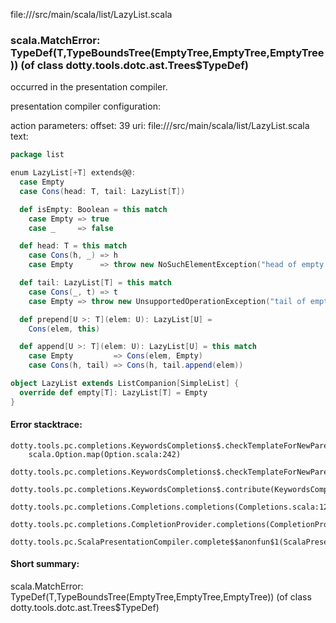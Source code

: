 file://<WORKSPACE>/src/main/scala/list/LazyList.scala
### scala.MatchError: TypeDef(T,TypeBoundsTree(EmptyTree,EmptyTree,EmptyTree)) (of class dotty.tools.dotc.ast.Trees$TypeDef)

occurred in the presentation compiler.

presentation compiler configuration:


action parameters:
offset: 39
uri: file://<WORKSPACE>/src/main/scala/list/LazyList.scala
text:
```scala
package list

enum LazyList[+T] extends@@:
  case Empty
  case Cons(head: T, tail: LazyList[T])

  def isEmpty: Boolean = this match
    case Empty => true
    case _     => false

  def head: T = this match
    case Cons(h, _) => h
    case Empty      => throw new NoSuchElementException("head of empty list")

  def tail: LazyList[T] = this match
    case Cons(_, t) => t
    case Empty => throw new UnsupportedOperationException("tail of empty list")

  def prepend[U >: T](elem: U): LazyList[U] =
    Cons(elem, this)

  def append[U >: T](elem: U): LazyList[U] = this match
    case Empty         => Cons(elem, Empty)
    case Cons(h, tail) => Cons(h, tail.append(elem))

object LazyList extends ListCompanion[SimpleList] {
  override def empty[T]: LazyList[T] = Empty
}

```



#### Error stacktrace:

```
dotty.tools.pc.completions.KeywordsCompletions$.checkTemplateForNewParents$$anonfun$2(KeywordsCompletions.scala:218)
	scala.Option.map(Option.scala:242)
	dotty.tools.pc.completions.KeywordsCompletions$.checkTemplateForNewParents(KeywordsCompletions.scala:215)
	dotty.tools.pc.completions.KeywordsCompletions$.contribute(KeywordsCompletions.scala:44)
	dotty.tools.pc.completions.Completions.completions(Completions.scala:126)
	dotty.tools.pc.completions.CompletionProvider.completions(CompletionProvider.scala:139)
	dotty.tools.pc.ScalaPresentationCompiler.complete$$anonfun$1(ScalaPresentationCompiler.scala:150)
```
#### Short summary: 

scala.MatchError: TypeDef(T,TypeBoundsTree(EmptyTree,EmptyTree,EmptyTree)) (of class dotty.tools.dotc.ast.Trees$TypeDef)